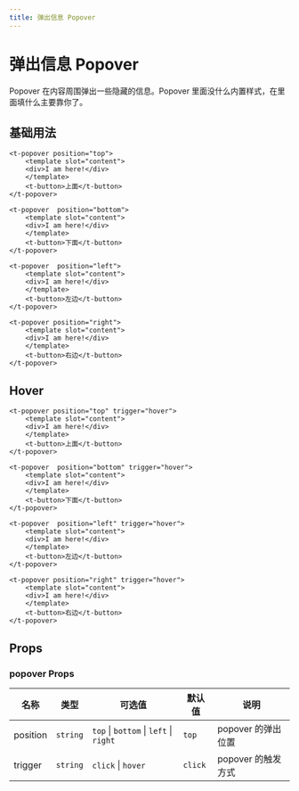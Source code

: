 ```yaml
---
title: 弹出信息 Popover
---
```

# 弹出信息 Popover

Popover 在内容周围弹出一些隐藏的信息。Popover 里面没什么内置样式，在里面填什么主要靠你了。

## 基础用法

<ClientOnly>
<Popover-demo/>
</ClientOnly>

```vue
<t-popover position="top">
    <template slot="content">
    <div>I am here!</div>
    </template>
    <t-button>上面</t-button>
</t-popover>

<t-popover  position="bottom">
    <template slot="content">
    <div>I am here!</div>
    </template>
    <t-button>下面</t-button>
</t-popover>

<t-popover  position="left">
    <template slot="content">
    <div>I am here!</div>
    </template>
    <t-button>左边</t-button>
</t-popover>

<t-popover position="right">
    <template slot="content">
    <div>I am here!</div>
    </template>
    <t-button>右边</t-button>
</t-popover>
```

## Hover

<ClientOnly>
<Popover-demo-hover/>
</ClientOnly>

```vue
<t-popover position="top" trigger="hover">
    <template slot="content">
    <div>I am here!</div>
    </template>
    <t-button>上面</t-button>
</t-popover>

<t-popover  position="bottom" trigger="hover">
    <template slot="content">
    <div>I am here!</div>
    </template>
    <t-button>下面</t-button>
</t-popover>

<t-popover  position="left" trigger="hover">
    <template slot="content">
    <div>I am here!</div>
    </template>
    <t-button>左边</t-button>
</t-popover>

<t-popover position="right" trigger="hover">
    <template slot="content">
    <div>I am here!</div>
    </template>
    <t-button>右边</t-button>
</t-popover>
```


## Props

### popover Props

| 名称 | 类型 | 可选值 | 默认值 | 说明 |
| --- | --- | --- |  --- | --- |
| position | `string`| `top` \| `bottom` \| `left` \| `right`| `top`  | popover 的弹出位置 |
| trigger | `string` |`click` \| `hover` | `click` | popover 的触发方式 |